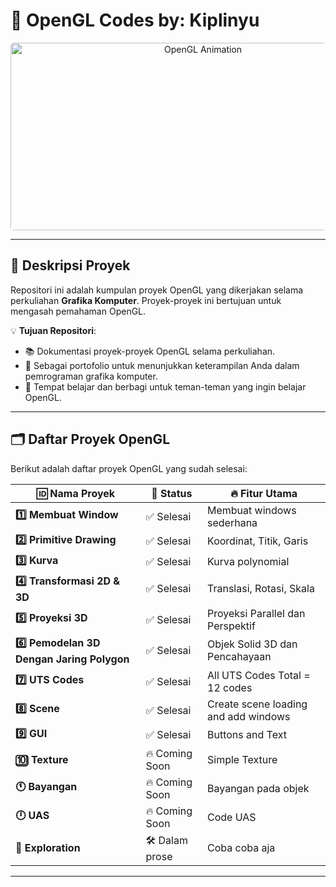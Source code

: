 # 🚀 OpenGL Codes by: Kiplinyu

<p align="center">
  <img src="https://media3.giphy.com/media/v1.Y2lkPTc5MGI3NjExaXF2ZGtudWcwaWUwNndkZHBuamlqZjFuYTJ5Z2pnNjd4aThvemNrMSZlcD12MV9pbnRlcm5hbF9naWZfYnlfaWQmY3Q9Zw/DsOZ4MhloWZxeXvRe1/giphy.webp" width="600" height="300" alt="OpenGL Animation" style="border-radius: 5px;">
</p>

---

## 📖 **Deskripsi Proyek**
Repositori ini adalah kumpulan proyek OpenGL yang dikerjakan selama perkuliahan **Grafika Komputer**.
Proyek-proyek ini bertujuan untuk mengasah pemahaman OpenGL.

💡 **Tujuan Repositori**:
- 📚 Dokumentasi proyek-proyek OpenGL selama perkuliahan.
- 🚀 Sebagai portofolio untuk menunjukkan keterampilan Anda dalam pemrograman grafika komputer.
- 🤝 Tempat belajar dan berbagi untuk teman-teman yang ingin belajar OpenGL.

---

## 🗂️ **Daftar Proyek OpenGL**
Berikut adalah daftar proyek OpenGL yang sudah selesai:

| 🆔 **Nama Proyek**     | 📅 **Status**      | 🔥 **Fitur Utama**     |
|---------------------|--------------------|-----------------------|
| **1️⃣ Membuat Window** | ✅ Selesai           | Membuat windows sederhana  |
| **2️⃣ Primitive Drawing** | ✅ Selesai           | Koordinat, Titik, Garis |
| **3️⃣ Kurva**  | ✅ Selesai           | Kurva polynomial |
| **4️⃣ Transformasi 2D & 3D**   | ✅ Selesai     | Translasi, Rotasi, Skala |
| **5️⃣ Proyeksi 3D**   | ✅ Selesai       | Proyeksi Parallel dan Perspektif   |
| **6️⃣ Pemodelan 3D Dengan Jaring Polygon**  | ✅ Selesai       | Objek Solid 3D dan Pencahayaan  |
| **7️⃣ UTS Codes** | ✅ Selesai           | All UTS Codes Total = 12 codes  |
| **8️⃣ Scene** | ✅ Selesai           | Create scene loading and add windows |
| **9️⃣ GUI**  | ✅ Selesai           | Buttons and Text |
| **🔟 Texture**   | 🔥 Coming Soon     | Simple Texture |
| **🕚 Bayangan**   | 🔥 Coming Soon       | Bayangan pada objek   |
| **🕛 UAS**   | 🔥 Coming Soon       | Code UAS   |
| **👻 Exploration**   | 🛠️ Dalam prose       | Coba coba aja   |

---
